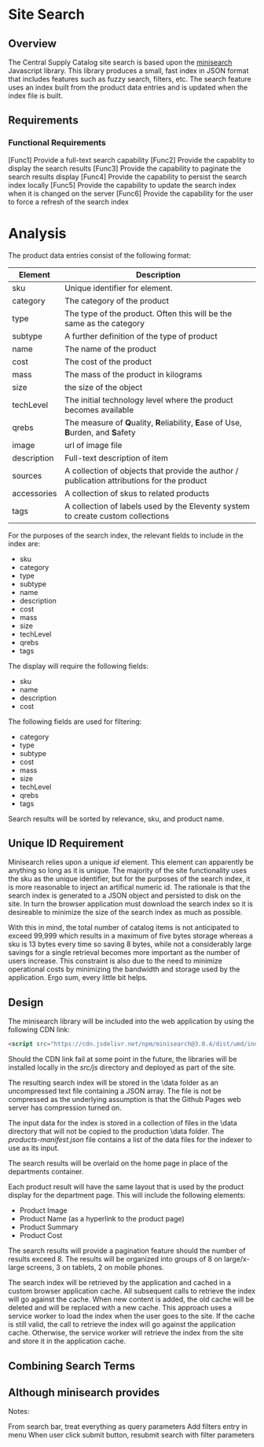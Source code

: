 # Site Search

## Overview

The Central Supply Catalog site search is based upon the [minisearch](https://github.com/lucaong/minisearch) Javascript library. This library produces a small, fast index in JSON format that includes features such as fuzzy search, filters, etc. The search feature uses an index built from the product data entries and is updated when the index file is built.

## Requirements

### Functional Requirements

[Func1] Provide a full-text search capability
[Func2] Provide the capablity to display the search results
[Func3] Provide the capability to paginate the search results display
[Func4] Provide the capability to persist the search index locally
[Func5] Provide the capability to update the search index when it is changed on the server
[Func6] Provide the capability for the user to force a refresh of the search index

# Analysis

The product data entries consist of the following format:

| Element     | Description                                                                                |
| ----------- | ------------------------------------------------------------------------------------------ |
| sku         | Unique identifier for element.                                                             |
| category    | The category of the product                                                                |
| type        | The type of the product. Often this will be the same as the category                       |
| subtype     | A further definition of the type of product                                                |
| name        | The name of the product                                                                    |
| cost        | The cost of the product                                                                    |
| mass        | The mass of the product in kilograms                                                       |
| size        | the size of the object                                                                     |
| techLevel   | The initial technology level where the product becomes available                           |
| qrebs       | The measure of **Q**uality, **R**eliability, **E**ase of Use, **B**urden, and **S**afety   |
| image       | url of image file                                                                          |
| description | Full-text description of item                                                              |
| sources     | A collection of objects that provide the author / publication attributions for the product |
| accessories | A collection of skus to related products                                                   |
| tags        | A collection of labels used by the Eleventy system to create custom collections            |

For the purposes of the search index, the relevant fields to include in the index are:

- sku
- category
- type
- subtype
- name
- description
- cost
- mass
- size
- techLevel
- qrebs
- tags

The display will require the following fields:

- sku
- name
- description
- cost

The following fields are used for filtering:

- category
- type
- subtype
- cost
- mass
- size
- techLevel
- qrebs
- tags

Search results will be sorted by relevance, sku, and product name.

## Unique ID Requirement

Minisearch relies upon a unique _id_ element. This element can apparently be anything so long as it is unique. The majority of the site functionality uses the sku as the unique identifier, but for the purposes of the search index, it is more reasonable to inject an artifical numeric id. The rationale is that the search index is generated to a JSON object and persisted to disk on the site. In turn the browser application must download the search index so it is desireable to minimize the size of the search index as much as possible.

With this in mind, the total number of catalog items is not anticipated to exceed 99,999 which results in a maximum of five bytes storage whereas a sku is 13 bytes every time so saving 8 bytes, while not a considerably large savings for a single retrieval becomes more important as the number of users increase. This constraint is also due to the need to minimize operational costs by minimizing the bandwidth and storage used by the application. Ergo sum, every little bit helps.

## Design

The minisearch library will be included into the web application by using the following CDN link:

```html
<script src="https://cdn.jsdelivr.net/npm/minisearch@3.0.4/dist/umd/index.min.js"></script>
```

Should the CDN link fail at some point in the future, the libraries will be installed locally in the _src/js_ directory and deployed as part of the site.

The resulting search index will be stored in the \data folder as an uncompressed text file containing a JSON array. The file is not be compressed as the underlying assumption is that the Github Pages web server has compression turned on.

The input data for the index is stored in a collection of files in the \data directory that will not be copied to the production \data folder. The _products-manifest.json_ file contains a list of the data files for the indexer to use as its input.

The search results will be overlaid on the home page in place of the departments container.

Each product result will have the same layout that is used by the product display for the department page. This will include the following elements:

- Product Image
- Product Name (as a hyperlink to the product page)
- Product Summary
- Product Cost

The search results will provide a pagination feature should the number of results exceed 8. The results will be organized into groups of 8 on large/x-large screens, 3 on tablets, 2 on mobile phones.

The search index will be retrieved by the application and cached in a custom browser application cache. All subsequent calls to retrieve the index will go against the cache. When new content is added, the old cache will be deleted and will be replaced with a new cache. This approach uses a service worker to load the index when the user goes to the site. If the cache is still valid, the call to retrieve the index will go against the application cache. Otherwise, the service worker will retrieve the index from the site and store it in the application cache.

## Combining Search Terms
Although minisearch provides 
---


Notes:

From search bar, treat everything as query parameters
Add filters entry in menu
When user click submit button, resubmit search with filter parameters